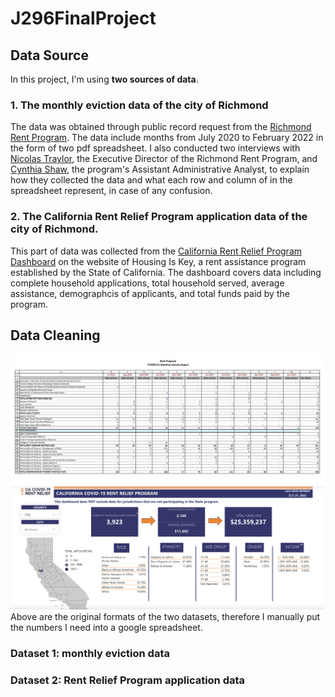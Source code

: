# J296FinalProject
## Data Source
In this project, I'm using **two sources of data**.
### 1. The monthly eviction data of the city of Richmond
The data was obtained through public record request from the [Richmond Rent Program](http://www.ci.richmond.ca.us/3364/Richmond-Rent-Program). The data include months from July 2020 to February 2022 in the form of two pdf spreadsheet. I also conducted two interviews with [Nicolas Traylor](https://www.ci.richmond.ca.us/directory.aspx?EID=1342), the Executive Director of the Richmond Rent Program, and [Cynthia Shaw](https://www.ci.richmond.ca.us/directory.aspx?EID=1386), the program's Assistant Administrative Analyst, to explain how they collected the data and what each row and column of in the spreadsheet represent, in case of any confusion. 
### 2. The California Rent Relief Program application data of the city of Richmond.
This part of data was collected from the [California Rent Relief Program Dashboard](https://housing.ca.gov/covid_rr/dashboard.html) on the website of Housing Is Key, a rent assistance program established by the State of California. The dashboard covers data including complete household applications, total household served, average assistance, demographcis of applicants, and total funds paid by the program. 
## Data Cleaning
![OriginalData1](/OriginalData1.jpg)
![OriginalData2](/OriginalData2.jpg)
Above are the original formats of the two datasets, therefore I manually put the numbers I need into a google spreadsheet. 
### Dataset 1: monthly eviction data

### Dataset 2: Rent Relief Program application data
